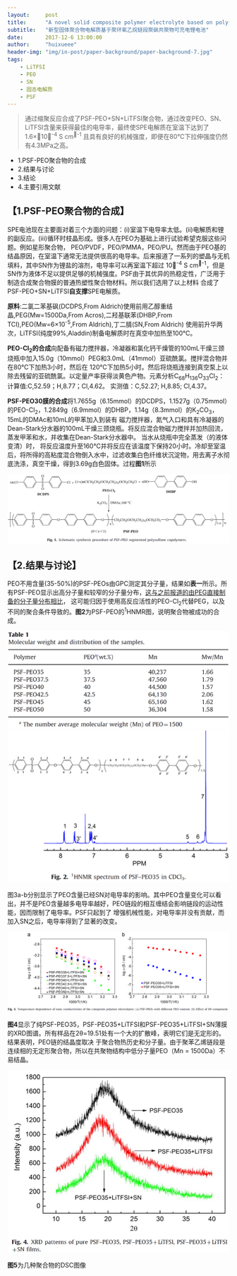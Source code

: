 ```yaml
---
layout:     post
title:      "A novel solid composite polymer electrolyte based on poly(ethylene oxide)segmented polysulfone copolymers for rechargeable lithium batteries"
subtitle:   "新型固体聚合物电解质基于聚环氧乙烷链段聚砜共聚物可充电锂电池"
date:       2017-12-6 13:00:00
author:     "huixueee"
header-img: "img/in-post/paper-background/paper-background-7.jpg"
tags:
    - LiTFSI
    - PEO
    - SN
    - 固态电解质
    - PSF
---
```


> 通过缩聚反应合成了PSF-PEO+SN+LiTFSI聚合物，通过改变PEO、SN、LiTFSI含量来获得最佳的电导率，最终使SPE电解质在室温下达到了1.6×10<sup>-4</sup> S cm<sup>-1</sup>
且具有良好的机械强度，即便在80℃下拉伸强度仍然有4.3MPa之高。

* 1.PSF-PEO聚合物的合成
* 2.结果与讨论
* 3.结论
* 4.主要引用文献

## 【1.PSF-PEO聚合物的合成】
SPE电池现在主要面对着三个方面的问题：(i)室温下电导率太低。(ii)电解质和锂的副反应。(iii)循环时枝晶形成。很多人在PEO为基础上进行试验希望克服这些问题。例如星形聚合物，
PEO/PVDF，PEO/PMMA，PEO/PU。然而由于PEO基的结晶原因，在室温下通常无法提供很高的电导率。后来报道了一系列的塑晶与无机填料，其中SN作为锂盐的溶剂，电导率可以再室温下超过
10<sup>-4</sup> S cm<sup>-1</sup>，但是SN作为液体不足以提供足够的机械强度。PSF由于其优异的热稳定性，广泛用于制造合成聚合物膜的普通热塑性聚合物材料。所以我们选用了以上材料
合成了PSF-PEO+SN+LiTFSI**自支撑**SPE电解质。

**原料**:二氯二苯基砜(DCDPS,From Aldrich)使用前用乙醇重结晶,PEG(Mw=1500Da,From Acros),二羟基联苯(DHBP,From TCI),PEO(Mw=6×10<sup>-5</sup>,From Aldrich),丁二腈(SN,From Aldrich)
使用前升华两次，LiTFSI(纯度99%,Aladdin)制备电解质时在真空中加热至100℃。

**PEO-Cl<sub>2</sub>的合成**向配备有磁力搅拌器，冷凝器和氯化钙干燥管的100mL干燥三颈烧瓶中加入15.0g（10mmol）PEG和3.0mL（41mmol）亚硫酰氯。搅拌混合物并在80℃下加热3小时，然后在
120℃下加热5小时。然后将烧瓶连接到真空泵上以除去残留的亚硫酰氯。以定量产率获得淡黄色产物。元素分析C<sub>68</sub>H<sub>136</sub>O<sub>33</sub>Cl<sub>2</sub>：计算值:C,52.59；H,8.77；Cl,4.62。
实测值：C,52.27; H,8.85; Cl,4.37。

**PSF-PEO30膜的合成**将1.7655g（6.15mmol）的DCDPS，1.1527g（0.75mmol）的PEO-Cl<sub>2</sub>，1.2849g（6.9mmol）的DHBP，1.14g（8.3mmol）的K<sub>2</sub>CO<sub>3</sub>，15mL的DMAc和10mL的甲苯加入到装有
磁力搅拌器，氮气入口和具有冷凝器的Dean-Stark分水器的100mL干燥三颈烧瓶。将反应混合物磁力搅拌并加热回流，蒸发甲苯和水，并收集在Dean-Stark分水器中。 当水从烧瓶中完全蒸发（的液体变清）时，
将反应温度升至160℃并将反应在该温度下保持20小时。冷却至室温后，将所得的高粘度混合物倒入水中，过滤收集白色纤维状沉淀物，用去离子水彻底洗涤，真空干燥，得到3.69g白色固体。过程**图1**所示

![img](/img/in-post/post-7/post-1.jpg)

## 【2.结果与讨论】
PEO不用含量(35-50%)的PSF-PEOs由GPC测定其分子量，结果如**表一**所示。所有PSF-PEO显示出高分子量和较窄的分子量分布，[这与之前报道的由PEG直接制备的分子量分布相比](http://www.sciencedirect.com/science/article/pii/S0142961299002379)，
这可能归因于使用高反应活性的PEO-Cl<sub>2</sub>代替PEG，以及不同的聚合条件导致的。**图2**为PSF-PEO的<SUP>1</SUP>HNMR图，说明聚合物被成功的合成。

![img](/img/in-post/post-7/post-2.jpg)
![img](/img/in-post/post-7/post-3.jpg)

图3a-b分别显示了PEO含量已经SN对电导率的影响。其中PEO含量变化可以看出，并不是PEO含量越多电导率越好，PEO链段的相互缠结会影响链段的运动性能，因而限制了电导率。PSF只起到了
增强机械性能，对电导率并没有贡献，而加入SN之后，电导率得到了显著的改变。

![img](/img/in-post/post-7/post-4.jpg)

**图4**显示了纯PSF-PEO35，PSF-PEO35+LiTFSI和PSF-PEO35+LiTFSI+SN薄膜的XRD图谱。所有样品在2θ=19.51处有一个大的扩散峰，表明它们是无定形的。结果表明，PEO链的结晶度取决
于聚合物热历史和分子量。由于聚苯乙烯链段是连续相的无定形聚合物，所以在共聚物结构中低分子量PEO（Mn = 1500Da）不易结晶。

![img](/img/in-post/post-7/post-5.jpg)

**图5**为几种聚合物的DSC图像